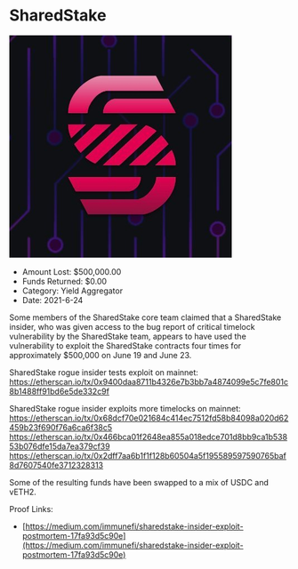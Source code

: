 # SharedStake
![SharedStake](/rektimages/SharedStake.png)
- Amount Lost: $500,000.00
- Funds Returned: $0.00
- Category: Yield Aggregator
- Date: 2021-6-24

Some members of the SharedStake core team claimed that a SharedStake insider, who was given access to the bug report of critical timelock vulnerability by the SharedStake team, appears to have used the vulnerability to exploit the SharedStake contracts four times for approximately $500,000 on June 19 and June 23.  
  
SharedStake rogue insider tests exploit on mainnet:  
https://etherscan.io/tx/0x9400daa8711b4326e7b3bb7a4874099e5c7fe801c8b1488ff91bd6e5de332c9f  
  
SharedStake rogue insider exploits more timelocks on mainnet:  
https://etherscan.io/tx/0x68dcf70e021684c414ec7512fd58b84098a020d62459b23f690f76a6ca6f38c5  
https://etherscan.io/tx/0x466bca01f2648ea855a018edce701d8bb9ca1b53853b076dfe15da7ea379cf39  
https://etherscan.io/tx/0x2dff7aa6b1f1f128b60504a5f195589597590765baf8d7607540fe3712328313

  
Some of the resulting funds have been swapped to a mix of USDC and vETH2.


Proof Links:
- [https://medium.com/immunefi/sharedstake-insider-exploit-postmortem-17fa93d5c90e](https://medium.com/immunefi/sharedstake-insider-exploit-postmortem-17fa93d5c90e)


